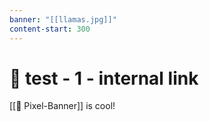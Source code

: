 ```yaml
---
banner: "[[llamas.jpg]]"
content-start: 300
---
```

# 🧪 test - 1 - internal link

[[🚩 Pixel-Banner]] is cool!

